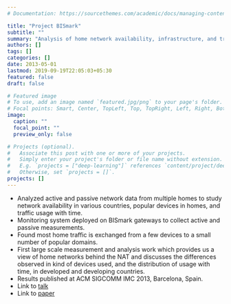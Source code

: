 ```yaml
---
# Documentation: https://sourcethemes.com/academic/docs/managing-content/

title: "Project BISmark"
subtitle: ""
summary: "Analysis of home network availability, infrastructure, and traffic"
authors: []
tags: []
categories: []
date: 2013-05-01
lastmod: 2019-09-19T22:05:03+05:30
featured: false
draft: false

# Featured image
# To use, add an image named `featured.jpg/png` to your page's folder.
# Focal points: Smart, Center, TopLeft, Top, TopRight, Left, Right, BottomLeft, Bottom, BottomRight.
image:
  caption: ""
  focal_point: ""
  preview_only: false

# Projects (optional).
#   Associate this post with one or more of your projects.
#   Simply enter your project's folder or file name without extension.
#   E.g. `projects = ["deep-learning"]` references `content/project/deep-learning/index.md`.
#   Otherwise, set `projects = []`.
projects: []
---
```


- Analyzed active and passive network data from multiple homes to study network availability in various countries, popular devices in homes, and traffic usage with time.
- Monitoring system deployed on BISmark gateways to collect active and passive measurements.
- Found most home traffic is exchanged from a few devices to a small number of popular domains.
- First large scale measurement and analysis work which provides us a view of home networks behind the NAT and discusses the differences observed in kind of devices used, and the distribution of usage with time, in developed and developing countries.
- Results published at ACM SIGCOMM IMC 2013, Barcelona, Spain.
- Link to [talk](https://www.lincs.fr/events/peeking-behind-the-nat-an-empirical-study-of-home-networks/)
- Link to [paper](../../publication/peeking-nat2013.pdf)

